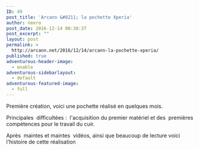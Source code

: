 ```yaml
---
ID: 49
post_title: 'Arcann &#8211; la pochette Xperia'
author: neero
post_date: 2016-12-14 00:30:37
post_excerpt: ""
layout: post
permalink: >
  http://arcann.net/2016/12/14/arcann-la-pochette-xperia/
published: true
adventurous-header-image:
  - enable
adventurous-sidebarlayout:
  - default
adventurous-featured-image:
  - full
---
```

Première création, voici une pochette réalisé en quelques mois.

Principales  difficultées :  l'acquisition du premier matériel et des  premières compétences pour le travail du cuir.

Après  maintes et maintes  vidéos, ainsi que beaucoup de lecture voici l'histoire de cette réalisation